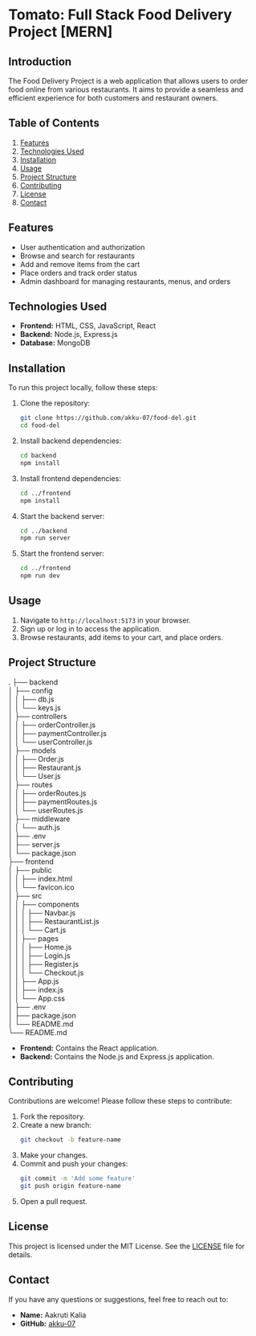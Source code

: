 # Tomato: Full Stack Food Delivery Project [MERN]

## Introduction
The Food Delivery Project is a web application that allows users to order food online from various restaurants. It aims to provide a seamless and efficient experience for both customers and restaurant owners.

## Table of Contents
1. [Features](#features)
2. [Technologies Used](#technologies-used)
3. [Installation](#installation)
4. [Usage](#usage)
5. [Project Structure](#project-structure)
6. [Contributing](#contributing)
7. [License](#license)
8. [Contact](#contact)

## Features
- User authentication and authorization
- Browse and search for restaurants
- Add and remove items from the cart
- Place orders and track order status
- Admin dashboard for managing restaurants, menus, and orders

## Technologies Used
- **Frontend:** HTML, CSS, JavaScript, React
- **Backend:** Node.js, Express.js
- **Database:** MongoDB

## Installation
To run this project locally, follow these steps:

1. Clone the repository:
    ```bash
    git clone https://github.com/akku-07/food-del.git
    cd food-del
    ```

2. Install backend dependencies:
    ```bash
    cd backend
    npm install
    ```

3. Install frontend dependencies:
    ```bash
    cd ../frontend
    npm install
    ```

4. Start the backend server:
    ```bash
    cd ../backend
    npm run server
    ```

5. Start the frontend server:
    ```bash
    cd ../frontend
    npm run dev
    ```

## Usage
1. Navigate to `http://localhost:5173` in your browser.
2. Sign up or log in to access the application.
3. Browse restaurants, add items to your cart, and place orders.

## Project Structure
.
├── backend\
│   ├── config\
│   │   ├── db.js\
│   │   └── keys.js\
│   ├── controllers\
│   │   ├── orderController.js\
│   │   ├── paymentController.js\
│   │   └── userController.js\
│   ├── models\
│   │   ├── Order.js\
│   │   ├── Restaurant.js\
│   │   └── User.js\
│   ├── routes\
│   │   ├── orderRoutes.js\
│   │   ├── paymentRoutes.js\
│   │   └── userRoutes.js\
│   ├── middleware\
│   │   └── auth.js\
│   ├── .env\
│   ├── server.js\
│   └── package.json\
├── frontend\
│   ├── public\
│   │   ├── index.html\
│   │   └── favicon.ico\
│   ├── src\
│   │   ├── components\
│   │   │   ├── Navbar.js\
│   │   │   ├── RestaurantList.js\
│   │   │   └── Cart.js\
│   │   ├── pages\
│   │   │   ├── Home.js\
│   │   │   ├── Login.js\
│   │   │   ├── Register.js\
│   │   │   └── Checkout.js\
│   │   ├── App.js\
│   │   ├── index.js\
│   │   └── App.css\
│   ├── .env\
│   ├── package.json\
│   └── README.md\
└── README.md

- **Frontend:** Contains the React application.
- **Backend:** Contains the Node.js and Express.js application.

## Contributing
Contributions are welcome! Please follow these steps to contribute:

1. Fork the repository.
2. Create a new branch:
    ```bash
    git checkout -b feature-name
    ```
3. Make your changes.
4. Commit and push your changes:
    ```bash
    git commit -m 'Add some feature'
    git push origin feature-name
    ```
5. Open a pull request.

## License
This project is licensed under the MIT License. See the [LICENSE](LICENSE) file for details.

## Contact
If you have any questions or suggestions, feel free to reach out to:

- **Name:** Aakruti Kalia
- **GitHub:** [akku-07](https://github.com/akku-07)
